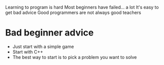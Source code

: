 Learning to program is hard
Most beginners have failed... a lot
It's easy to get bad advice
Good programmers are not always good teachers

# Bad beginner advice

- Just start with a simple game
- Start with C++
- The best way to start is to pick a problem you want to solve
